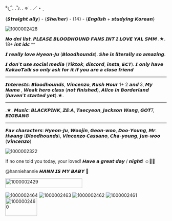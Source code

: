 

⁹𐔌՞. .՞𐦯. . 𖦹 ׂ 𓈒  ／ ⋆ ۪

{𝙎𝙩𝙧𝙖𝙞𝙜𝙝𝙩 𝙖𝙡𝙡𝙮} - {𝙎𝙝𝙚/𝙝𝙚𝙧} - {14} - {𝙀𝙣𝙜𝙡𝙞𝙨𝙝 + 𝙨𝙩𝙪𝙙𝙮𝙞𝙣𝙜 𝙆𝙤𝙧𝙚𝙖𝙣}

![1000002428](https://github.com/user-attachments/assets/eb5cd9d4-f951-4860-af3d-0660b1058a71)


𝙉𝙤 𝙙𝙣𝙞 𝙡𝙞𝙨𝙩. 𝙋𝙇𝙀𝘼𝙎𝙀 𝘽𝙇𝙊𝙊𝘿𝙃𝙊𝙐𝙉𝘿 𝙁𝘼𝙉𝙎 𝙄𝙉𝙏 𝙄 𝙇𝙊𝙑𝙀 𝙔𝘼𝙇 𝙎𝙈𝙈 .★. 18+ 𝙞𝙣𝙩 𝙞𝙙𝙘 ^^

𝙄 𝙧𝙚𝙖𝙡𝙡𝙮 𝙡𝙤𝙫𝙚 𝙃𝙮𝙚𝙤𝙣-𝙅𝙪 (𝘽𝙡𝙤𝙤𝙙𝙝𝙤𝙪𝙣𝙙𝙨). 𝙎𝙝𝙚 𝙞𝙨 𝙡𝙞𝙩𝙚𝙧𝙖𝙡𝙡𝙮 𝙨𝙤 𝙖𝙢𝙖𝙯𝙞𝙣𝙜.

𝙄 𝙙𝙤𝙣'𝙩 𝙪𝙨𝙚 𝙨𝙤𝙘𝙞𝙖𝙡 𝙢𝙚𝙙𝙞𝙖 (𝙏𝙞𝙠𝙩𝙤𝙠, 𝙙𝙞𝙨𝙘𝙤𝙧𝙙, 𝙞𝙣𝙨𝙩𝙖, 𝙀𝘾𝙏). 𝙄 𝙤𝙣𝙡𝙮 𝙝𝙖𝙫𝙚 𝙆𝙖𝙠𝙖𝙤𝙏𝙖𝙡𝙠 𝙨𝙤 𝙤𝙣𝙡𝙮 𝙖𝙨𝙠 𝙛𝙤𝙧 𝙞𝙩 𝙞𝙛 𝙮𝙤𝙪 𝙖𝙧𝙚 𝙖 𝙘𝙡𝙤𝙨𝙚 𝙛𝙧𝙞𝙚𝙣𝙙 
______
𝙄𝙣𝙩𝙚𝙧𝙚𝙨𝙩𝙨: 𝘽𝙡𝙤𝙤𝙙𝙝𝙤𝙪𝙣𝙙𝙨, 𝙑𝙞𝙣𝙘𝙚𝙣𝙯𝙤, 𝙍𝙪𝙨𝙝 𝙃𝙤𝙪𝙧 1+ 2 𝙖𝙣𝙙 3, 𝙈𝙮 𝙉𝙖𝙢𝙚 , 𝙒𝙚𝙖𝙠 𝙝𝙚𝙧𝙤 𝙘𝙡𝙖𝙨𝙨 (𝙣𝙤𝙩 𝙛𝙞𝙣𝙞𝙨𝙝𝙚𝙙), 𝘼𝙡𝙞𝙘𝙚 𝙞𝙣 𝘽𝙤𝙧𝙙𝙚𝙧𝙡𝙖𝙣𝙙 (𝙝𝙖𝙫𝙚𝙣'𝙩 𝙨𝙩𝙖𝙧𝙩𝙚𝙙 𝙮𝙚𝙩).★.
______
.★. 𝙈𝙪𝙨𝙞𝙘: 𝘽𝙇𝘼𝘾𝙆𝙋𝙄𝙉𝙆, 𝙕𝙀:𝘼, 𝙏𝙖𝙚𝙘𝙮𝙚𝙤𝙣, 𝙅𝙖𝙘𝙠𝙨𝙤𝙣 𝙒𝙖𝙣𝙜, 𝙂𝙊𝙏7, 𝘽𝙄𝙂𝘽𝘼𝙉𝙂
_______

𝙁𝙖𝙫 𝙘𝙝𝙖𝙧𝙖𝙘𝙩𝙚𝙧𝙨: 𝙃𝙮𝙚𝙤𝙣-𝙅𝙪, 𝙒𝙤𝙤𝙟𝙞𝙣, 𝙂𝙚𝙤𝙣-𝙬𝙤𝙤, 𝘿𝙤𝙤-𝙔𝙤𝙪𝙣𝙜, 𝙈𝙧. 𝙃𝙬𝙖𝙣𝙜 (𝘽𝙡𝙤𝙤𝙙𝙝𝙤𝙪𝙣𝙙𝙨), 𝙑𝙞𝙣𝙘𝙚𝙣𝙯𝙤 𝘾𝙖𝙨𝙨𝙖𝙣𝙤, 𝘾𝙝𝙖-𝙮𝙤𝙪𝙣𝙜, 𝙅𝙪𝙣-𝙬𝙤𝙤 (𝙑𝙞𝙣𝙘𝙚𝙣𝙯𝙤)

![1000002322](https://github.com/user-attachments/assets/667346b4-9912-4181-b4d9-fc193aa009b0)


  If no one told you today, your loved! 𝙃𝙖𝙫𝙚 𝙖 𝙜𝙧𝙚𝙖𝙩 𝙙𝙖𝙮 / 𝙣𝙞𝙜𝙝𝙩! ☺️🤙🏼

@hanniehannie 𝙃𝘼𝙉𝙉 𝙄𝙎 𝙈𝙔 𝘽𝘼𝘽𝙔 🖤

<img width="240" height="30" alt="1000002429" src="https://github.com/user-attachments/assets/8b2da31b-0c70-40eb-82a4-e8e5e29595a7" />

![1000002464](https://github.com/user-attachments/assets/a8f71e7f-eb70-4475-b939-afb311e318f1)
![1000002463](https://github.com/user-attachments/assets/8a6fb3a6-53dd-411c-892b-bfe2a61714ca)
![1000002462](https://github.com/user-attachments/assets/cea9a246-d428-469e-bd40-87a38ffe03be)
![1000002461](https://github.com/user-attachments/assets/3cd091db-7e2a-4211-bf4d-fae668cbda0d)
<img width="99" height="56" alt="1000002460" src="https://github.com/user-attachments/assets/d85ea7fb-1d7f-4b7b-a507-9caf120106d0" />

